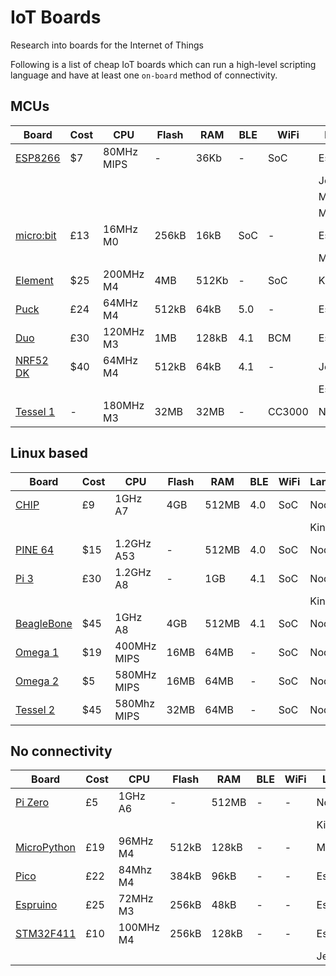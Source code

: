 # IoT Boards

Research into boards for the Internet of Things

Following is a list of cheap IoT boards which can run a high-level scripting language and have at least one `on-board` method of connectivity.

## MCUs

Board | Cost | CPU | Flash | RAM | BLE | WiFi | Language
--- | --- | --- | --- | --- | --- | --- | --- 
[ESP8266](https://espressif.com/en/products/hardware/esp8266ex/overview) | $7 | 80MHz MIPS | - | 36Kb | - | SoC | Espruino
| | | | | | | | JerryScript
| | | | | | | | Mongoose
| | | | | | | | MicroPython
[micro:bit](https://www.microbit.co.uk/) | £13 | 16MHz M0 | 256kB | 16kB | SoC | - | Espruino | MicroPython
| | | | | | | | MicroPython
[Element](http://kinoma.com/element/about/) | $25 | 200MHz M4 | 4MB | 512Kb | - | SoC | KinomaJS
[Puck](https://www.kickstarter.com/projects/gfw/puckjs-the-ground-breaking-bluetooth-beacon) | £24 | 64MHz M4 | 512kB | 64kB | 5.0 | - | Espruino
[Duo](http://redbear.cc/duo/) | £30 | 120MHz M3 | 1MB | 128kB | 4.1 | BCM | Espruino
[NRF52 DK](https://www.nordicsemi.com/eng/Products/Bluetooth-low-energy/nRF52-DK) | $40 | 64MHz M4 | 512kB | 64kB | 4.1 | - | JerryScript
| | | | | | | | Espruino
[Tessel 1](https://github.com/tessel/t1-docs) | - | 180MHz M3 | 32MB | 32MB | - | CC3000 | Node.js

## Linux based

Board | Cost | CPU | Flash | RAM | BLE | WiFi | Language
--- | --- | --- | --- | --- | --- | --- | ---
[CHIP](https://getchip.com/) | £9 | 1GHz A7 | 4GB | 512MB | 4.0 | SoC | Node.js
| | | | | | | | KinomaJS
[PINE 64](https://www.pine64.com/product) | $15 | 1.2GHz A53 | - | 512MB | 4.0 | SoC | Node.js
[Pi 3](https://www.raspberrypi.org/products/raspberry-pi-3-model-b/) | £30 | 1.2GHz A8 | - | 1GB | 4.1 | SoC | Node.js
| | | | | | | | KinomaJS
[BeagleBone](http://beagleboard.org/bone) | $45 | 1GHz A8 | 4GB | 512MB | 4.1 | SoC | Node.js
[Omega 1](https://onion.io/product/omega/) | $19 | 400MHz MIPS | 16MB | 64MB | - | SoC | Node.js
[Omega 2](https://www.kickstarter.com/projects/onion/omega2-5-iot-computer-with-wi-fi-powered-by-linux) | $5 | 580MHz MIPS | 16MB | 64MB | - | SoC | Node.js
[Tessel 2](https://tessel.io/) | $45 | 580Mhz MIPS | 32MB | 64MB | - | SoC | Node.js

## No connectivity

Board | Cost | CPU | Flash | RAM | BLE | WiFi | Language
--- | --- | --- | --- | --- | --- | --- | ---
[Pi Zero](https://www.raspberrypi.org/products/pi-zero/) | £5 | 1GHz A6 | - | 512MB | - | - | Node.js
| | | | | | | | KinomaJS
[MicroPython](https://micropython.org/) | £19 | 96MHz M4 | 512kB | 128kB | - | - | MicroPython
[Pico](http://www.espruino.com/Pico) | £22 | 84Mhz M4 | 384kB | 96kB | - | - | Espruino
[Espruino](http://www.espruino.com/EspruinoBoard) | £25 | 72MHz M3 | 256kB | 48kB | - | - | Espruino
[STM32F411](http://www.st.com/content/st_com/en/products/microcontrollers/stm32-32-bit-arm-cortex-mcus/stm32f4-series.html) | £10 | 100MHz M4 | 256kB | 128kB | - | - | Espruino
| | | | | | | | JerryScript
